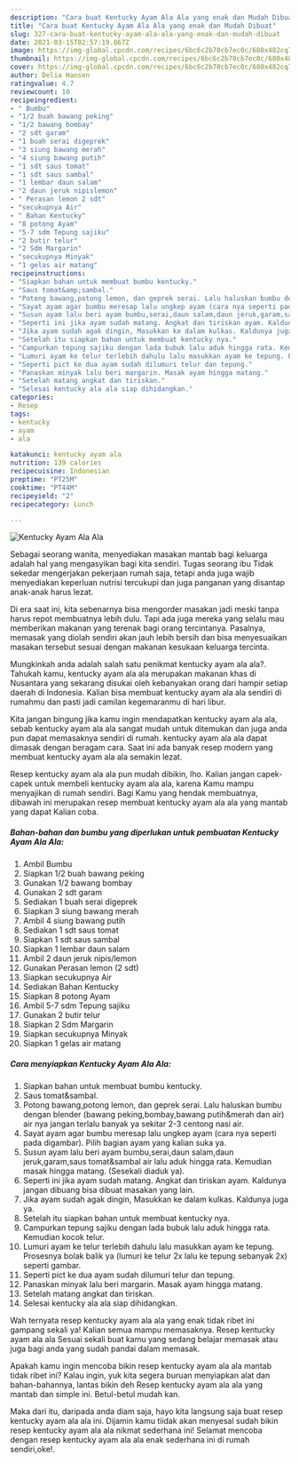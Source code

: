 ```yaml
---
description: "Cara buat Kentucky Ayam Ala Ala yang enak dan Mudah Dibuat"
title: "Cara buat Kentucky Ayam Ala Ala yang enak dan Mudah Dibuat"
slug: 327-cara-buat-kentucky-ayam-ala-ala-yang-enak-dan-mudah-dibuat
date: 2021-03-15T02:57:19.867Z
image: https://img-global.cpcdn.com/recipes/6bc6c2b70cb7ec0c/680x482cq70/kentucky-ayam-ala-ala-foto-resep-utama.jpg
thumbnail: https://img-global.cpcdn.com/recipes/6bc6c2b70cb7ec0c/680x482cq70/kentucky-ayam-ala-ala-foto-resep-utama.jpg
cover: https://img-global.cpcdn.com/recipes/6bc6c2b70cb7ec0c/680x482cq70/kentucky-ayam-ala-ala-foto-resep-utama.jpg
author: Delia Hansen
ratingvalue: 4.7
reviewcount: 10
recipeingredient:
- " Bumbu"
- "1/2 buah bawang peking"
- "1/2 bawang bombay"
- "2 sdt garam"
- "1 buah serai digeprek"
- "3 siung bawang merah"
- "4 siung bawang putih"
- "1 sdt saus tomat"
- "1 sdt saus sambal"
- "1 lembar daun salam"
- "2 daun jeruk nipislemon"
- " Perasan lemon 2 sdt"
- "secukupnya Air"
- " Bahan Kentucky"
- "8 potong Ayam"
- "5-7 sdm Tepung sajiku"
- "2 butir telur"
- "2 Sdm Margarin"
- "secukupnya Minyak"
- "1 gelas air matang"
recipeinstructions:
- "Siapkan bahan untuk membuat bumbu kentucky."
- "Saus tomat&amp;sambal."
- "Potong bawang,potong lemon, dan geprek serai. Lalu haluskan bumbu dengan blender (bawang peking,bombay,bawang putih&amp;merah dan air) air nya jangan terlalu banyak ya sekitar 2-3 centong nasi air."
- "Sayat ayam agar bumbu meresap lalu ungkep ayam (cara nya seperti pada digambar). Pilih bagian ayam yang kalian suka ya."
- "Susun ayam lalu beri ayam bumbu,serai,daun salam,daun jeruk,garam,saus tomat&amp;sambal air lalu aduk hingga rata. Kemudian masak hingga matang. (Sesekali diaduk ya)."
- "Seperti ini jika ayam sudah matang. Angkat dan tiriskan ayam. Kaldunya jangan dibuang bisa dibuat masakan yang lain."
- "Jika ayam sudah agak dingin, Masukkan ke dalam kulkas. Kaldunya juga ya."
- "Setelah itu siapkan bahan untuk membuat kentucky nya."
- "Campurkan tepung sajiku dengan lada bubuk lalu aduk hingga rata. Kemudian kocok telur."
- "Lumuri ayam ke telur terlebih dahulu lalu masukkan ayam ke tepung. Prosesnya bolak balik ya (lumuri ke telur 2x lalu ke tepung sebanyak 2x) seperti gambar."
- "Seperti pict ke dua ayam sudah dilumuri telur dan tepung."
- "Panaskan minyak lalu beri margarin. Masak ayam hingga matang."
- "Setelah matang angkat dan tiriskan."
- "Selesai kentucky ala ala siap dihidangkan."
categories:
- Resep
tags:
- kentucky
- ayam
- ala

katakunci: kentucky ayam ala 
nutrition: 139 calories
recipecuisine: Indonesian
preptime: "PT25M"
cooktime: "PT44M"
recipeyield: "2"
recipecategory: Lunch

---
```



![Kentucky Ayam Ala Ala](https://img-global.cpcdn.com/recipes/6bc6c2b70cb7ec0c/680x482cq70/kentucky-ayam-ala-ala-foto-resep-utama.jpg)

Sebagai seorang wanita, menyediakan masakan mantab bagi keluarga adalah hal yang mengasyikan bagi kita sendiri. Tugas seorang ibu Tidak sekedar mengerjakan pekerjaan rumah saja, tetapi anda juga wajib menyediakan keperluan nutrisi tercukupi dan juga panganan yang disantap anak-anak harus lezat.

Di era  saat ini, kita sebenarnya bisa mengorder masakan jadi meski tanpa harus repot membuatnya lebih dulu. Tapi ada juga mereka yang selalu mau memberikan makanan yang terenak bagi orang tercintanya. Pasalnya, memasak yang diolah sendiri akan jauh lebih bersih dan bisa menyesuaikan masakan tersebut sesuai dengan makanan kesukaan keluarga tercinta. 



Mungkinkah anda adalah salah satu penikmat kentucky ayam ala ala?. Tahukah kamu, kentucky ayam ala ala merupakan makanan khas di Nusantara yang sekarang disukai oleh kebanyakan orang dari hampir setiap daerah di Indonesia. Kalian bisa membuat kentucky ayam ala ala sendiri di rumahmu dan pasti jadi camilan kegemaranmu di hari libur.

Kita jangan bingung jika kamu ingin mendapatkan kentucky ayam ala ala, sebab kentucky ayam ala ala sangat mudah untuk ditemukan dan juga anda pun dapat memasaknya sendiri di rumah. kentucky ayam ala ala dapat dimasak dengan beragam cara. Saat ini ada banyak resep modern yang membuat kentucky ayam ala ala semakin lezat.

Resep kentucky ayam ala ala pun mudah dibikin, lho. Kalian jangan capek-capek untuk membeli kentucky ayam ala ala, karena Kamu mampu menyajikan di rumah sendiri. Bagi Kamu yang hendak membuatnya, dibawah ini merupakan resep membuat kentucky ayam ala ala yang mantab yang dapat Kalian coba.

<!--inarticleads1-->

##### Bahan-bahan dan bumbu yang diperlukan untuk pembuatan Kentucky Ayam Ala Ala:

1. Ambil  Bumbu
1. Siapkan 1/2 buah bawang peking
1. Gunakan 1/2 bawang bombay
1. Gunakan 2 sdt garam
1. Sediakan 1 buah serai digeprek
1. Siapkan 3 siung bawang merah
1. Ambil 4 siung bawang putih
1. Sediakan 1 sdt saus tomat
1. Siapkan 1 sdt saus sambal
1. Siapkan 1 lembar daun salam
1. Ambil 2 daun jeruk nipis/lemon
1. Gunakan  Perasan lemon (2 sdt)
1. Siapkan secukupnya Air
1. Sediakan  Bahan Kentucky
1. Siapkan 8 potong Ayam
1. Ambil 5-7 sdm Tepung sajiku
1. Gunakan 2 butir telur
1. Siapkan 2 Sdm Margarin
1. Siapkan secukupnya Minyak
1. Siapkan 1 gelas air matang




<!--inarticleads2-->

##### Cara menyiapkan Kentucky Ayam Ala Ala:

1. Siapkan bahan untuk membuat bumbu kentucky.
1. Saus tomat&amp;sambal.
1. Potong bawang,potong lemon, dan geprek serai. Lalu haluskan bumbu dengan blender (bawang peking,bombay,bawang putih&amp;merah dan air) air nya jangan terlalu banyak ya sekitar 2-3 centong nasi air.
1. Sayat ayam agar bumbu meresap lalu ungkep ayam (cara nya seperti pada digambar). Pilih bagian ayam yang kalian suka ya.
1. Susun ayam lalu beri ayam bumbu,serai,daun salam,daun jeruk,garam,saus tomat&amp;sambal air lalu aduk hingga rata. Kemudian masak hingga matang. (Sesekali diaduk ya).
1. Seperti ini jika ayam sudah matang. Angkat dan tiriskan ayam. Kaldunya jangan dibuang bisa dibuat masakan yang lain.
1. Jika ayam sudah agak dingin, Masukkan ke dalam kulkas. Kaldunya juga ya.
1. Setelah itu siapkan bahan untuk membuat kentucky nya.
1. Campurkan tepung sajiku dengan lada bubuk lalu aduk hingga rata. Kemudian kocok telur.
1. Lumuri ayam ke telur terlebih dahulu lalu masukkan ayam ke tepung. Prosesnya bolak balik ya (lumuri ke telur 2x lalu ke tepung sebanyak 2x) seperti gambar.
1. Seperti pict ke dua ayam sudah dilumuri telur dan tepung.
1. Panaskan minyak lalu beri margarin. Masak ayam hingga matang.
1. Setelah matang angkat dan tiriskan.
1. Selesai kentucky ala ala siap dihidangkan.




Wah ternyata resep kentucky ayam ala ala yang enak tidak ribet ini gampang sekali ya! Kalian semua mampu memasaknya. Resep kentucky ayam ala ala Sesuai sekali buat kamu yang sedang belajar memasak atau juga bagi anda yang sudah pandai dalam memasak.

Apakah kamu ingin mencoba bikin resep kentucky ayam ala ala mantab tidak ribet ini? Kalau ingin, yuk kita segera buruan menyiapkan alat dan bahan-bahannya, lantas bikin deh Resep kentucky ayam ala ala yang mantab dan simple ini. Betul-betul mudah kan. 

Maka dari itu, daripada anda diam saja, hayo kita langsung saja buat resep kentucky ayam ala ala ini. Dijamin kamu tiidak akan menyesal sudah bikin resep kentucky ayam ala ala nikmat sederhana ini! Selamat mencoba dengan resep kentucky ayam ala ala enak sederhana ini di rumah sendiri,oke!.


